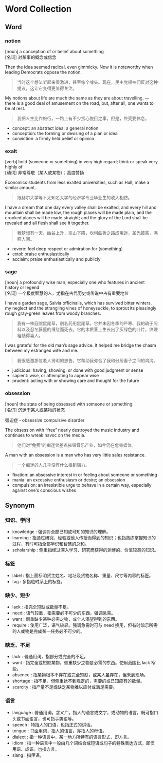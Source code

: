 # Word Collection

## Word

### notion

[noun] a conception of or belief about something  
[名词] 对某事的概念或信念

Then the idea seemed radical, even gimmicky. Now it is noteworthy when leading Democrats oppose the notion.

> 当时这个想法听起来很激进，甚至像个噱头。现在，民主党领袖们反对这种提议，这让它变得更值得关注。

My notions about life are much the same as they are about travelling, — there is a good deal of amusement on the road, but, after all, one wants to be at rest.

> 我把人生比作旅行，一路上有不少赏心悦目之事，但是，终究要休息。

- concept: an abstract idea; a general notion
- conception: the forming or devising of a plan or idea
- conviction: a firmly held belief or opinion

### exalt

[verb] hold (someone or something) in very high regard; think or speak very highly of  
[动词] 非常尊敬（某人或某物）；高度赞扬

Economics students from less exalted universities, such as Hull, make a similar amount.

> 跟赫尔大学等不太知名大学的经济学专业毕业生的收入相仿。

I have a dream that one day every valley shall be exalted, and every hill and mountain shall be made low, the rough places will be made plain, and the crooked places will be made straight; and the glory of the Lord shall be revealed and all flesh shall see it together.

> 我梦想有一天，幽谷上升，高山下降，坎坷曲折之路成坦途，圣光披露，满照人间。

- revere: feel deep respect or admiration for (something)
- extol: praise enthusiastically
- acclaim: praise enthusiastically and publicly

### sage

[noun] a profoundly wise man, especially one who features in ancient history or legend  
[名词] 一个极度智慧的人，尤指在古代历史或传说中占有重要地位

I have a garden sage, Salvia officinalis, which has survived bitter winters, my neglect and the strangling vines of honeysuckle, to sprout its pleasingly rough gray-green leaves from woody branches.

> 我有一株庭院鼠尾草，别名药用鼠尾草。它并未因冬季的严寒、我的疏于照料以及忍冬藤蔓的缠绕而死去。它的木质茎上生长出了灰绿色的叶片，纹理粗糙得喜人。

I was grateful for the old man’s sage advice. It helped me bridge the chasm between my estranged wife and me.

> 我很感激那位老人贤明的忠告。它帮助我弥合了我和分居妻子之间的鸿沟。

- judicious: having, showing, or done with good judgment or sense
- sapient: wise, or attempting to appear wise
- prudent: acting with or showing care and thought for the future

### obsession

[noun] the state of being obsessed with someone or something  
[名词] 沉迷于某人或某物的状态

强迫症 - obsessive compulsive disorder

The obsession with “free” nearly destroyed the music industry and continues to wreak havoc on the media.

> 他们对“免费”的痴迷曾差点摧毁音乐产业，如今仍在危害媒体。

A man with an obsession is a man who has very little sales resistance.

> 一个痴迷的人几乎没有什么推销阻力。

- fixation: an obsessive interest in or feeling about someone or something
- mania: an excessive enthusiasm or desire; an obsession
- compulsion: an irresistible urge to behave in a certain way, especially against one's conscious wishes

## Synonym

### 知识、学问

- knowledge : 强调对全部已知或可知的知识的理解。
- learning : 指通过研究、经验或他人传授而得到的知识；也指熟练掌握知识的过程，有时可指全部学识和智慧的总和。
- scholarship : 侧重指经过深入学习、研究而获得的渊博的、价值较高的知识。

### 标签

- label : 指上面标明货主姓名、地址及货物名称、重量、尺寸等内容的标签。
- tag : 多指临时系上的标签。

### 缺少、短少

- lack : 指完全短缺或数量不足。
- need : 语气较重，指需要必不可少的东西，强调急需。
- want : 侧重缺少某种必需之物，或个人渴望得到的东西。
- require : 使用广泛，语气较轻。强调急需时可与 need 换用，但有时暗示所需的人或物是完成某一任务必不可少的。

### 缺乏、不足

- lack : 普通用词，指部分或完全的不足。
- want : 指完全或短缺某物，侧重缺少之物是必需的东西。使用范围比 lack 窄些。
- absence : 指某物根本不存在或完全短缺，或某人虽存在，但未到现场。
- shortage : 指不足，但侧重达不到规定的，需要的或已知应有的数量。
- scarcity : 指产量不足或缺乏某物难以应付或满足需要。

### 语言

- language : 普通用词，含义广。指人的语言或文字，或动物的语言。既可指口头或书面语言，也可指手势语等。
- speech : 特指人的口语，也指正式的讲话。
- tongue : 书面用词，指人的语言，亦指人的母语。
- dialect : 指一种语言中，某一地方所特有的语言形式，即方言。
- idiom : 指一种语言中一般由几个词结合成短语或句子的特殊表达方式，即惯用语、成语。也指方言。
- slang : 指俚语。
